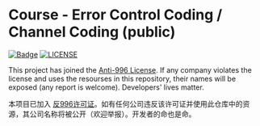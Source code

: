 # Course - Error Control Coding / Channel Coding (public)
[![Badge](https://img.shields.io/badge/link-996.icu-%23FF4D5B.svg?style=flat-square)](https://996.icu/#/en_US)
[![LICENSE](https://img.shields.io/badge/license-Anti%20996-blue.svg?style=flat-square)](https://github.com/996icu/996.ICU/blob/master/LICENSE)

This project has joined the [Anti-996 License](https://github.com/996icu/996.ICU/blob/master/LICENSE). If any company violates the license and uses the resourses in this repository, their names will be exposed (any report is welcome). Developers' lives matter.

本项目已加入 [反996许可证](https://github.com/996icu/996.ICU/blob/master/LICENSE)。如有任何公司违反该许可证并使用此仓库中的资源，其公司名称将被公开（欢迎举报）。开发者的命也是命。